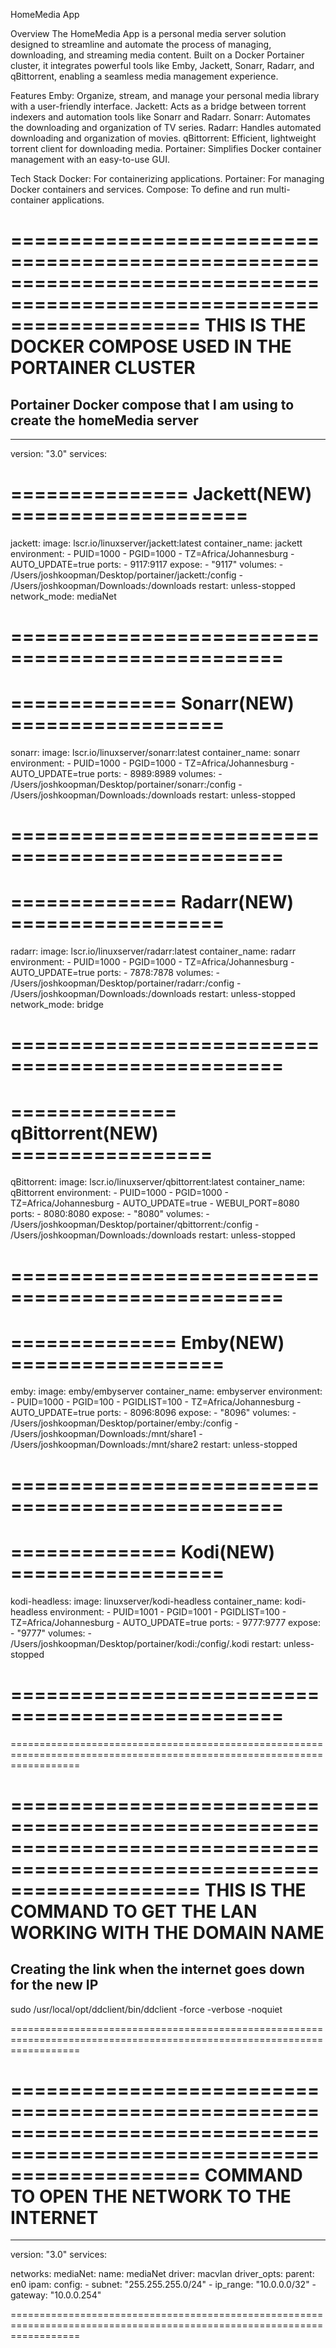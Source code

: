 HomeMedia App

Overview
The HomeMedia App is a personal media server solution designed to streamline and automate the process of managing, downloading, and streaming media content. 
Built on a Docker Portainer cluster, it integrates powerful tools like Emby, Jackett, Sonarr, Radarr, and qBittorrent, enabling a seamless media management experience.


Features
Emby: Organize, stream, and manage your personal media library with a user-friendly interface.
Jackett: Acts as a bridge between torrent indexers and automation tools like Sonarr and Radarr.
Sonarr: Automates the downloading and organization of TV series.
Radarr: Handles automated downloading and organization of movies.
qBittorrent: Efficient, lightweight torrent client for downloading media.
Portainer: Simplifies Docker container management with an easy-to-use GUI.


Tech Stack
Docker: For containerizing applications.
Portainer: For managing Docker containers and services.
Compose: To define and run multi-container applications.

========================================================================================================================
                          THIS IS THE DOCKER COMPOSE USED IN THE PORTAINER CLUSTER
========================================================================================================================
## Portainer Docker compose that I am using to create the homeMedia server
---
version: "3.0"
services:
  # =============== Jackett(NEW) ==================== #
  jackett:
    image: lscr.io/linuxserver/jackett:latest
    container_name: jackett
    environment: 
      - PUID=1000
      - PGID=1000
      - TZ=Africa/Johannesburg
      - AUTO_UPDATE=true
    ports:
      - 9117:9117
    expose:
      - "9117"
    volumes:
      - /Users/joshkoopman/Desktop/portainer/jackett:/config
      - /Users/joshkoopman/Downloads:/downloads
    restart: unless-stopped
    network_mode: mediaNet
  # ================================================= #
  # ============== Sonarr(NEW) ================== #
  sonarr:
    image: lscr.io/linuxserver/sonarr:latest
    container_name: sonarr
    environment:
      - PUID=1000
      - PGID=1000
      - TZ=Africa/Johannesburg
      - AUTO_UPDATE=true
    ports:
      - 8989:8989
    volumes:
      - /Users/joshkoopman/Desktop/portainer/sonarr:/config
      - /Users/joshkoopman/Downloads:/downloads
    restart: unless-stopped
  # ================================================= #
  # ============== Radarr(NEW) ================== #
  radarr:
    image: lscr.io/linuxserver/radarr:latest
    container_name: radarr
    environment:
      - PUID=1000
      - PGID=1000
      - TZ=Africa/Johannesburg
      - AUTO_UPDATE=true
    ports:
      - 7878:7878
    volumes:
      - /Users/joshkoopman/Desktop/portainer/radarr:/config
      - /Users/joshkoopman/Downloads:/downloads
    restart: unless-stopped
    network_mode: bridge
  # ================================================= #
  # ============== qBittorrent(NEW) ================= #
  qBittorrent:
    image: lscr.io/linuxserver/qbittorrent:latest
    container_name: qBittorrent
    environment:
      - PUID=1000
      - PGID=1000
      - TZ=Africa/Johannesburg
      - AUTO_UPDATE=true
      - WEBUI_PORT=8080
    ports:
      - 8080:8080
    expose:
      - "8080"
    volumes:
      - /Users/joshkoopman/Desktop/portainer/qbittorrent:/config
      - /Users/joshkoopman/Downloads:/downloads
    restart: unless-stopped
  # ================================================= #
  # ============== Emby(NEW) ================== #
  emby:
    image: emby/embyserver
    container_name: embyserver
    environment:
      - PUID=1000
      - PGID=100
      - PGIDLIST=100
      - TZ=Africa/Johannesburg
      - AUTO_UPDATE=true
    ports:
      - 8096:8096
    expose:
      - "8096"
    volumes:
      - /Users/joshkoopman/Desktop/portainer/emby:/config
      - /Users/joshkoopman/Downloads:/mnt/share1
      - /Users/joshkoopman/Downloads:/mnt/share2
    restart: unless-stopped
  # ================================================= #
  # ============== Kodi(NEW) ================== #
  kodi-headless:
    image: linuxserver/kodi-headless
    container_name: kodi-headless
    environment:
      - PUID=1001
      - PGID=1001
      - PGIDLIST=100
      - TZ=Africa/Johannesburg
      - AUTO_UPDATE=true
    ports:
      - 9777:9777
    expose:
      - "9777"
    volumes:
      - /Users/joshkoopman/Desktop/portainer/kodi:/config/.kodi
    restart: unless-stopped
  # ================================================= #

========================================================================================================================

========================================================================================================================
                          THIS IS THE COMMAND TO GET THE LAN WORKING WITH THE DOMAIN NAME
========================================================================================================================
## Creating the link when the internet goes down for the new IP 
sudo /usr/local/opt/ddclient/bin/ddclient -force -verbose -noquiet

========================================================================================================================

========================================================================================================================
                            COMMAND TO OPEN THE NETWORK TO THE INTERNET
========================================================================================================================

---
version: "3.0"
services: 


networks:
  mediaNet:
    name: mediaNet
    driver: macvlan
    driver_opts:
      parent: en0
    ipam:
      config:
        - subnet: "255.255.255.0/24"
        - ip_range: "10.0.0.0/32"
        - gateway: "10.0.0.254"

========================================================================================================================